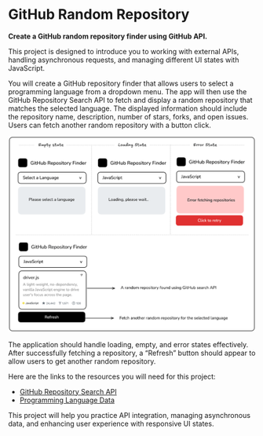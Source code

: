 # GitHub Random Repository
**Create a GitHub random repository finder using GitHub API.**

This project is designed to introduce you to working with external APIs, handling asynchronous requests, and managing different UI states with JavaScript.

You will create a GitHub repository finder that allows users to select a programming language from a dropdown menu. The app will then use the GitHub Repository Search API to fetch and display a random repository that matches the selected language. The displayed information should include the repository name, description, number of stars, forks, and open issues. Users can fetch another random repository with a button click.

![Example of a github repo finder](img/github-repo-finder-example.webp)

The application should handle loading, empty, and error states effectively. After successfully fetching a repository, a “Refresh” button should appear to allow users to get another random repository.

Here are the links to the resources you will need for this project:

+ [GitHub Repository Search API](https://docs.github.com/en/rest/reference/search#search-repositories)
+ [Programming Language Data](https://raw.githubusercontent.com/kamranahmedse/githunt/master/src/components/filters/language-filter/languages.json)

This project will help you practice API integration, managing asynchronous data, and enhancing user experience with responsive UI states.